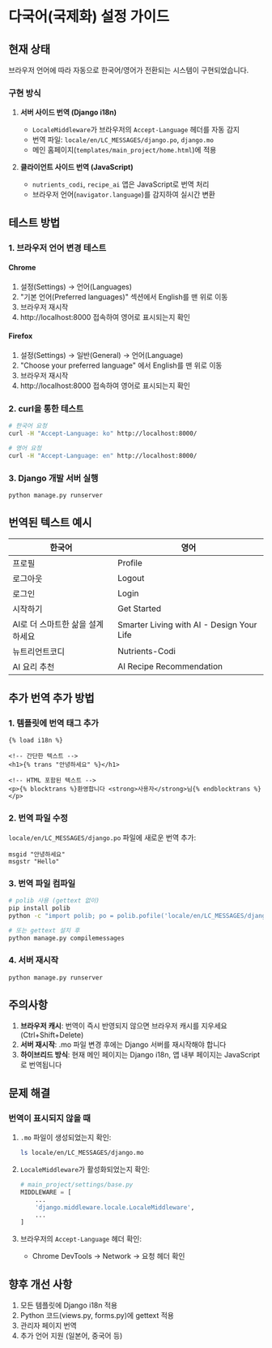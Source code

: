 # 다국어(국제화) 설정 가이드

## 현재 상태

브라우저 언어에 따라 자동으로 한국어/영어가 전환되는 시스템이 구현되었습니다.

### 구현 방식

1. **서버 사이드 번역 (Django i18n)**
   - `LocaleMiddleware`가 브라우저의 `Accept-Language` 헤더를 자동 감지
   - 번역 파일: `locale/en/LC_MESSAGES/django.po`, `django.mo`
   - 메인 홈페이지(`templates/main_project/home.html`)에 적용

2. **클라이언트 사이드 번역 (JavaScript)**
   - `nutrients_codi`, `recipe_ai` 앱은 JavaScript로 번역 처리
   - 브라우저 언어(`navigator.language`)를 감지하여 실시간 변환

## 테스트 방법

### 1. 브라우저 언어 변경 테스트

#### Chrome
1. 설정(Settings) → 언어(Languages)
2. "기본 언어(Preferred languages)" 섹션에서 English를 맨 위로 이동
3. 브라우저 재시작
4. http://localhost:8000 접속하여 영어로 표시되는지 확인

#### Firefox
1. 설정(Settings) → 일반(General) → 언어(Language)
2. "Choose your preferred language" 에서 English를 맨 위로 이동
3. 브라우저 재시작
4. http://localhost:8000 접속하여 영어로 표시되는지 확인

### 2. curl을 통한 테스트

```bash
# 한국어 요청
curl -H "Accept-Language: ko" http://localhost:8000/

# 영어 요청
curl -H "Accept-Language: en" http://localhost:8000/
```

### 3. Django 개발 서버 실행

```bash
python manage.py runserver
```

## 번역된 텍스트 예시

| 한국어 | 영어 |
|--------|------|
| 프로필 | Profile |
| 로그아웃 | Logout |
| 로그인 | Login |
| 시작하기 | Get Started |
| AI로 더 스마트한 삶을 설계하세요 | Smarter Living with AI - Design Your Life |
| 뉴트리언트코디 | Nutrients-Codi |
| AI 요리 추천 | AI Recipe Recommendation |

## 추가 번역 추가 방법

### 1. 템플릿에 번역 태그 추가

```django
{% load i18n %}

<!-- 간단한 텍스트 -->
<h1>{% trans "안녕하세요" %}</h1>

<!-- HTML 포함된 텍스트 -->
<p>{% blocktrans %}환영합니다 <strong>사용자</strong>님{% endblocktrans %}</p>
```

### 2. 번역 파일 수정

`locale/en/LC_MESSAGES/django.po` 파일에 새로운 번역 추가:

```po
msgid "안녕하세요"
msgstr "Hello"
```

### 3. 번역 파일 컴파일

```bash
# polib 사용 (gettext 없이)
pip install polib
python -c "import polib; po = polib.pofile('locale/en/LC_MESSAGES/django.po'); po.save_as_mofile('locale/en/LC_MESSAGES/django.mo')"

# 또는 gettext 설치 후
python manage.py compilemessages
```

### 4. 서버 재시작

```bash
python manage.py runserver
```

## 주의사항

1. **브라우저 캐시**: 번역이 즉시 반영되지 않으면 브라우저 캐시를 지우세요 (Ctrl+Shift+Delete)
2. **서버 재시작**: .mo 파일 변경 후에는 Django 서버를 재시작해야 합니다
3. **하이브리드 방식**: 현재 메인 페이지는 Django i18n, 앱 내부 페이지는 JavaScript로 번역됩니다

## 문제 해결

### 번역이 표시되지 않을 때

1. `.mo` 파일이 생성되었는지 확인:
   ```bash
   ls locale/en/LC_MESSAGES/django.mo
   ```

2. `LocaleMiddleware`가 활성화되었는지 확인:
   ```python
   # main_project/settings/base.py
   MIDDLEWARE = [
       ...
       'django.middleware.locale.LocaleMiddleware',
       ...
   ]
   ```

3. 브라우저의 `Accept-Language` 헤더 확인:
   - Chrome DevTools → Network → 요청 헤더 확인

## 향후 개선 사항

1. 모든 템플릿에 Django i18n 적용
2. Python 코드(views.py, forms.py)에 gettext 적용
3. 관리자 페이지 번역
4. 추가 언어 지원 (일본어, 중국어 등)

